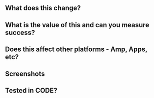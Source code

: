 ## What does this change?

## What is the value of this and can you measure success?

## Does this affect other platforms - Amp, Apps, etc?

## Screenshots

## Tested in CODE?

<!-- AB test? https://git.io/v1V0x -->
<!-- AMP question? https://git.io/v9zIE -->
<!-- Does this PR meet the contributing guidelines? https://git.io/v1VEJ -->
